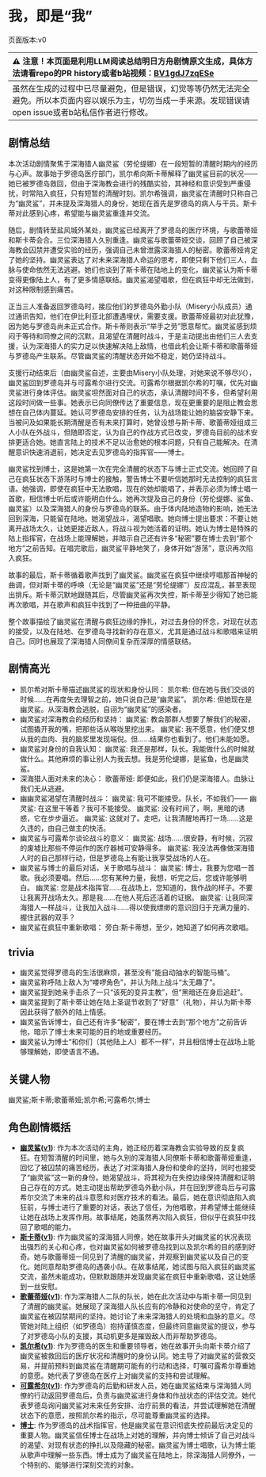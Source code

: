 # 我，即是“我”
页面版本:v0
 

| :warning: 注意！本页面是利用LLM阅读总结明日方舟剧情原文生成，具体方法请看repo的PR history或者b站视频：[BV1gdJ7zqESe](https://www.bilibili.com/video/BV1gdJ7zqESe/)         |
|:----------------------------|
| 虽然在生成的过程中已尽量避免，但是错误，幻觉等等仍然无法完全避免。所以本页面内容以娱乐为主，切勿当成一手来源。发现错误请open issue或者b站私信作者进行修改。|



## 剧情总结
本次活动剧情聚焦于深海猎人幽灵鲨（劳伦缇娜）在一段短暂的清醒时期内的经历与心声。故事始于罗德岛医疗部门，凯尔希向斯卡蒂解释了幽灵鲨目前的状况——她已被罗德岛救回，但由于深海教会进行的残酷实验，其神经和意识受到严重侵扰，时常陷入疯狂，只有短暂的清醒时刻。凯尔希强调，幽灵鲨在清醒时只称自己为“幽灵鲨”，并未提及深海猎人的身份，她现在首先是罗德岛的病人与干员。斯卡蒂对此感到心疼，希望能与幽灵鲨重逢并交流。

随后，剧情转至盐风城外某处，幽灵鲨已经离开了罗德岛的医疗环境，与歌蕾蒂娅和斯卡蒂会合。三位深海猎人久别重逢。幽灵鲨与歌蕾蒂娅交谈，回顾了自己被深海教会囚禁并遭受实验的经历，强调自己未曾泄露深海猎人的秘密。歌蕾蒂娅肯定了她的坚持。幽灵鲨表达了对未来深海猎人命运的思考，即使只剩下他们三人，血脉与使命依然无法逃避。她们也谈到了斯卡蒂在陆地上的变化，幽灵鲨认为斯卡蒂变得更像陆上人，有了更多情感联结。幽灵鲨渴望唱歌，但在疯狂中却无法做到，对这种限制感到痛苦。

正当三人准备返回罗德岛时，接应他们的罗德岛外勤小队（Misery小队成员）通过通讯告知，他们在伊比利亚北部遭遇埋伏，需要支援。歌蕾蒂娅最初对此犹豫，因为她与罗德岛尚未正式合作。斯卡蒂则表示“举手之劳”愿意帮忙。幽灵鲨感到烦闷于等待和同僚之间的沉默，且渴望在清醒时战斗，于是主动提出由他们三人去支援，认为深海猎人的实力足以快速解决陆上敌情，也借此机会让斯卡蒂和歌蕾蒂娅与罗德岛产生联系。尽管幽灵鲨的清醒状态开始不稳定，她仍坚持战斗。

支援行动结束后（由幽灵鲨自述，主要由Misery小队处理，对她来说不够尽兴），幽灵鲨回到罗德岛并与可露希尔进行交流。可露希尔根据凯尔希的叮嘱，优先对幽灵鲨进行身体评估。幽灵鲨坦然面对自己的状态，承认清醒时间不多，但希望利用这段时间做一些事。她表示已向同僚传达了重要信息，现在更重要的是阻止教会思想在自己体内蔓延。她认可罗德岛安排的任务，认为战场能让她的脑袋安静下来。当被问及如果能长期清醒是否有未来打算时，她曾设想与斯卡蒂、歌蕾蒂娅组成三人小队在外战斗，但随即否定，认为自己的作战方式已改变，罗德岛目前的战术安排更适合她。她直言陆上的技术不足以治愈她的根本问题，只有自己能解决。在清醒意识快速消退前，她决定去见罗德岛的指挥官——博士。

幽灵鲨找到博士，这是她第一次在完全清醒的状态下与博士正式交流。她回顾了自己在疯狂状态下游荡时与博士的接触，警告博士不要听信她那时无法控制的疯狂言语。她强调，即使在疯狂中无法歌唱，现在的她却能唱了，并表示必须为博士唱一首歌，相信博士听后或许能明白什么。她再次提及自己的身份（劳伦缇娜、鲨鱼、幽灵鲨）以及深海猎人的身份与罗德岛的联系。由于体内陆地造物的影响，她无法回到深海，只能留在陆地。她渴望战斗，渴望唱歌。她向博士提出要求：不要让她离开战场太久，让她更接近敌人，将战斗视为她活着的证明。她认为博士是特殊的陆上指挥官，在战场上能理解她，并暗示自己还有许多“秘密”要在博士去到“那个地方”之前告知。在唱完歌后，幽灵鲨平静地笑了，身体开始“游荡”，意识再次陷入疯狂。

故事的最后，斯卡蒂循着歌声找到了幽灵鲨。幽灵鲨在疯狂中继续哼唱那首神秘的曲调，但对斯卡蒂的呼唤（无论是“幽灵鲨”还是“劳伦缇娜”）反应混乱，甚至表现出排斥。斯卡蒂沉默地跟随其后，尽管幽灵鲨再次失控，斯卡蒂至少得知了她已能再次歌唱，并在歌声和疯狂中找到了一种扭曲的平静。

整个故事描绘了幽灵鲨在清醒与疯狂边缘的挣扎，对过去身份的怀念，对现在状态的接受，以及在陆地、在罗德岛寻找新的存在意义，尤其是通过战斗和歌唱来证明自己。同时也展现了深海猎人同僚间复杂而深厚的情感联结。
## 剧情高光
*   凯尔希对斯卡蒂描述幽灵鲨的现状和身份认同：
    凯尔希: 但在她与我们交谈的时候......在再度失去理智之前，她只说自己是“幽灵鲨”。
    凯尔希: 但她现在是幽灵鲨。从深海教会逃脱，自诩为“幽灵鲨”的感染者。
*   幽灵鲨对深海教会的经历和坚持：
    幽灵鲨: 教会那群人想要了解我们的秘密，试图撬开我的嘴，把那些话从喉咙里挖出来。
    幽灵鲨: 我不愿意，他们便又想从我的血肉、我的脑浆里发现端倪。但......结果你也看到了。他们未能如愿。
*   幽灵鲨对身份的自我认知：
    幽灵鲨: 我还是那样，队长。我能做什么的时候就做什么。其他麻烦的事让别人为我去想。我是劳伦缇娜，是鲨鱼，也是幽灵鲨。
*   深海猎人面对未来的决心：
    歌蕾蒂娅: 即便如此，我们仍是深海猎人。血脉让我们无从逃避。
*   幽幽灵鲨渴望在清醒时战斗：
    幽灵鲨: 我可不能接受。队长，不如我们——
    幽灵鲨: 在这里干等着？我可不能接受。
    幽灵鲨: 没有时间了，啊，黑暗的诱惑，它在步步逼近。
    幽灵鲨: 这就对了。走吧，让我清醒地再打一场......这是久违的，由自己做主的快活。
*   幽灵鲨与可露希尔谈论战斗的意义：
    幽灵鲨: 战场......很安静，有时候，沉寂的废墟比那些不停运作的医疗器械可安静得多。
    幽灵鲨: 我没法再像做深海猎人时的自己那样行动，但是罗德岛上有能让我享受战场的人在。
*   幽灵鲨与博士的最后对话，关于歌唱与战斗：
    幽灵鲨: 博士，我要为您唱一首歌。我必须要唱。然后......您有某种力量，我想，听完之后，您或许能够明白。
    幽灵鲨: 您是战术指挥官......在战场上，您知道的，我作战的样子。不要让我离开战场太久。那是我......在他人死后还活着的证据。
    幽灵鲨: 让我同深海猎人一样战斗，让我加入战斗......得以使我缥缈的意识回归于充满力量的、握住武器的双手？
*   幽灵鲨在疯狂中重新歌唱：
    旁白:斯卡蒂想，至少，她知道了如何再次歌唱。
## trivia
*   幽灵鲨觉得罗德岛的生活很麻烦，甚至没有“能自动抽水的智能马桶”。
*   幽灵鲨称呼陆上敌人为“喽啰角色”，并认为陆上战斗“太无趣了”。
*   幽灵鲨提到她亲手击杀了一只“该死的变异主教”，但“黑暗还在身后追赶”。
*   幽灵鲨提到了斯卡蒂让她在陆上圣诞节收到了“好意”（礼物），并认为斯卡蒂因此获得了额外的陆上情感。
*   幽灵鲨告诉博士，自己还有许多“秘密”，要在博士去到“那个地方”之前告诉他，暗示了博士未来可能的目的地或重要经历。
*   幽灵鲨认为博士“和你们（其他陆上人）都不一样”，并且相信博士在战场上能够理解她，即使语言不通。
## 关键人物
幽灵鲨;斯卡蒂;歌蕾蒂娅;凯尔希;可露希尔;博士
## 角色剧情概括
-   **[幽灵鲨](../char_v3/char_143_ghost.md)([v1](../chars/char_143_ghost.md))**: 作为本次活动的主角，她正经历着深海教会实验导致的反复疯狂。在短暂清醒的时间里，她与久别的深海猎人同僚斯卡蒂和歌蕾蒂娅重逢，回忆了被囚禁的痛苦经历，表达了对深海猎人身份和使命的坚持，同时也接受了“幽灵鲨”这一新的身份。她渴望战斗，将其视为在失控边缘保持清醒和证明自己存在的方式。她主动提出帮助罗德岛外勤小队，并在回到罗德岛后与可露希尔交流了未来的战斗意愿和对医疗技术的看法。最后，她在意识彻底陷入疯狂前，与博士进行了重要的对话，表达了信任，为他唱歌，并希望博士能继续让她在战场上发挥作用。故事结尾，她虽然再次陷入疯狂，但似乎在疯狂中找回了歌唱的能力。
-   **[斯卡蒂](../char_v3/char_263_skadi.md)([v1](../chars/char_263_skadi.md))**: 作为幽灵鲨的深海猎人同僚，她在故事开头对幽灵鲨的状况表现出强烈的关心和心疼，也对幽灵鲨如何被罗德岛找到以及凯尔希的目的感到好奇。她与歌蕾蒂娅一同见到了清醒的幽灵鲨，并观察到幽灵鲨以及自己的变化。她同意帮助罗德岛的遇袭小队。在故事结尾，她试图与陷入疯狂的幽灵鲨交流，虽然未能成功，但默默跟随并发现幽灵鲨在疯狂中重新歌唱，这让她感到一丝安慰。
-   **[歌蕾蒂娅](../char_v3/char_474_glady.md)([v1](../chars/char_474_glady.md))**: 作为深海猎人二队的队长，她在此次活动中与斯卡蒂一同见到了清醒的幽灵鲨。她展现了深海猎人队长应有的冷静和对使命的坚守，肯定了幽灵鲨在被囚禁期间的坚持。她讨论了未来深海猎人的处境和血脉的意义。尽管她对陆上组织（如罗德岛）抱持谨慎态度，但最终同意幽灵鲨的提议，参与了对罗德岛小队的支援，其动机更多是摧毁敌人而非帮助罗德岛。
-   **[凯尔希](../char_v3/char_003_kalts.md)([v1](../chars/char_003_kalts.md))**: 作为罗德岛的医生和重要领导者，她在故事开头向斯卡蒂介绍了幽灵鲨被救回后的医疗状况和清醒时的身份认同。她主导了对幽灵鲨的营救交易，并提前预料到幽灵鲨在清醒期可能有的行动和选择，叮嘱可露希尔尊重她的意愿。她代表了罗德岛在医疗上对幽灵鲨的支持和尝试理解。
-   **[可露希尔](../char_v3/extended_char_ke_lu_xi_er.md)([v1](../chars/extended_char_ke_lu_xi_er.md))**: 作为罗德岛的后勤和研发人员，她在幽灵鲨结束与深海猎人同僚的行动返回罗德岛后，负责与幽灵鲨进行身体和作战状态的评估交流。她代表罗德岛询问幽灵鲨对未来任务安排、治疗前景的看法，并尝试理解她在清醒状态下的意愿，按照凯尔希的指示，尽可能尊重幽灵鲨的选择。
-   **[博士](../char_v3/extended_char_bo_shi.md)**: 作为罗德岛的战术指挥官，他是幽灵鲨在意识彻底失控前最后决定见的重要人物。幽灵鲨信任博士在战场上对她的理解，并向博士倾诉了自己对战斗的渴望、对现有状态的挣扎以及隐藏的秘密。幽灵鲨为博士唱歌，认为博士能从歌声中理解一些东西。博士成为了幽灵鲨在陆地上，除深海猎人同僚外，一个特别的、能够进行深刻交流的对象。